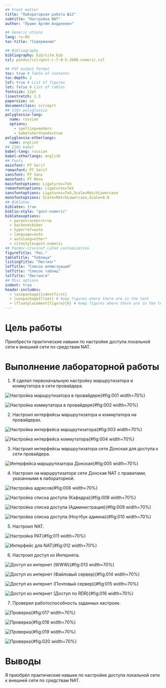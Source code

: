 ```yaml
---
## Front matter
title: "Лабораторная работа №12"
subtitle: "Настройка NAT"
author: "Лушин Артём Андреевич"

## Generic otions
lang: ru-RU
toc-title: "Содержание"

## Bibliography
bibliography: bib/cite.bib
csl: pandoc/csl/gost-r-7-0-5-2008-numeric.csl

## Pdf output format
toc: true # Table of contents
toc-depth: 2
lof: true # List of figures
lot: false # List of tables
fontsize: 12pt
linestretch: 1.5
papersize: a4
documentclass: scrreprt
## I18n polyglossia
polyglossia-lang:
  name: russian
  options:
	- spelling=modern
	- babelshorthands=true
polyglossia-otherlangs:
  name: english
## I18n babel
babel-lang: russian
babel-otherlangs: english
## Fonts
mainfont: PT Serif
romanfont: PT Serif
sansfont: PT Sans
monofont: PT Mono
mainfontoptions: Ligatures=TeX
romanfontoptions: Ligatures=TeX
sansfontoptions: Ligatures=TeX,Scale=MatchLowercase
monofontoptions: Scale=MatchLowercase,Scale=0.9
## Biblatex
biblatex: true
biblio-style: "gost-numeric"
biblatexoptions:
  - parentracker=true
  - backend=biber
  - hyperref=auto
  - language=auto
  - autolang=other*
  - citestyle=gost-numeric
## Pandoc-crossref LaTeX customization
figureTitle: "Рис."
tableTitle: "Таблица"
listingTitle: "Листинг"
lofTitle: "Список иллюстраций"
lotTitle: "Список таблиц"
lolTitle: "Листинги"
## Misc options
indent: true
header-includes:
  - \usepackage{indentfirst}
  - \usepackage{float} # keep figures where there are in the text
  - \floatplacement{figure}{H} # keep figures where there are in the text
---
```


# Цель работы

Приобрести практические навыки по настройке доступа локальной сети к внешней сети по средствам NAT. 

# Выполнение лабораторной работы

1) Я сделал первоначальную настройку маршрутизатора и коммутатора в сети провайдера. 

![Настройка маршрутизатора в провайдере](/home/aalushin1/study_2025-2026_net-admin/labs/lab12/report/image/1.jpg){#fig:001 width=70%}

![Настройка коммутатора в провайдере](/home/aalushin1/study_2025-2026_net-admin/labs/lab12/report/image/2.jpg){#fig:002 width=70%}

2) Настроил интерфейсы маршрутизатора и коммутатора на провайдерах.

![Настройка интерфейса маршрутизатора](/home/aalushin1/study_2025-2026_net-admin/labs/lab12/report/image/3.jpg){#fig:003 width=70%}

![Настройка интерфейса коммутатора](/home/aalushin1/study_2025-2026_net-admin/labs/lab12/report/image/4.jpg){#fig:004 width=70%}

3) Настроил интерфейсы маршрутизатора сети Донская для доступа к сети провайдера.

![Интерфейса маршрутизатора Донская](/home/aalushin1/study_2025-2026_net-admin/labs/lab12/report/image/5.jpg){#fig:005 width=70%}

4) Настроил на маршрутизаторе сети Донская NAT с правилами, указанными в лабораторной.

![Настройка адресов](/home/aalushin1/study_2025-2026_net-admin/labs/lab12/report/image/6.jpg){#fig:006 width=70%}

![Настройка списка доступа (Кафедра)](/home/aalushin1/study_2025-2026_net-admin/labs/lab12/report/image/8.jpg){#fig:008 width=70%}

![Настройка списка доступа (Администрация)](/home/aalushin1/study_2025-2026_net-admin/labs/lab12/report/image/9.jpg){#fig:009 width=70%}

![Настройка списка доступа (Ноутбук админа)](/home/aalushin1/study_2025-2026_net-admin/labs/lab12/report/image/10.jpg){#fig:010 width=70%}

5) Настроил NAT. 

![Настройка PAT](/home/aalushin1/study_2025-2026_net-admin/labs/lab12/report/image/11.jpg){#fig:011 width=70%}

![Интерфейс для NAT](/home/aalushin1/study_2025-2026_net-admin/labs/lab12/report/image/12.jpg){#fig:012 width=70%}

6) Настроил доступ из Интернета. 

![Доступ из интернет (WWW)](/home/aalushin1/study_2025-2026_net-admin/labs/lab12/report/image/13.jpg){#fig:013 width=70%}

![Доступ из интернет (Файловый сервер)](/home/aalushin1/study_2025-2026_net-admin/labs/lab12/report/image/14.jpg){#fig:014 width=70%}

![Доступ из интернет (Почтовый сервер)](/home/aalushin1/study_2025-2026_net-admin/labs/lab12/report/image/15.jpg){#fig:015 width=70%}

![Доступ из интернет (Доступ по RDR)](/home/aalushin1/study_2025-2026_net-admin/labs/lab12/report/image/15.jpg){#fig:016 width=70%}

7) Проверил работоспособность заданных настроек. 

![Проверка](/home/aalushin1/study_2025-2026_net-admin/labs/lab12/report/image/16.jpg){#fig:017 width=70%}

![Проверка](/home/aalushin1/study_2025-2026_net-admin/labs/lab12/report/image/17.jpg){#fig:018 width=70%}

![Проверка](/home/aalushin1/study_2025-2026_net-admin/labs/lab12/report/image/18.jpg){#fig:019 width=70%}

![Проверка](/home/aalushin1/study_2025-2026_net-admin/labs/lab12/report/image/19.jpg){#fig:020 width=70%}

# Выводы

Я приобрёл практические навыки по настройке доступа локальной сети к внешней сети по средствам NAT. 
